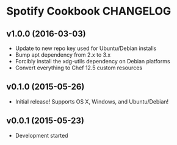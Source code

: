Spotify Cookbook CHANGELOG
==========================

v1.0.0 (2016-03-03)
-------------------
- Update to new repo key used for Ubuntu/Debian installs
- Bump apt dependency from 2.x to 3.x
- Forcibly install the xdg-utils dependency on Debian platforms
- Convert everything to Chef 12.5 custom resources

v0.1.0 (2015-05-26)
-------------------
- Initial release! Supports OS X, Windows, and Ubuntu/Debian!

v0.0.1 (2015-05-23)
-------------------
- Development started
